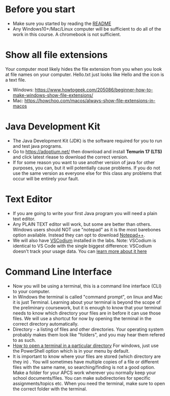 # Before you start
* Make sure you started by reading the  [README](https://github.com/konstantinnovation/SummerAssignmentAPCS/blob/main/README.md)
* Any Windows10+/Mac/Linux computer will be sufficient to do all of the work in this course. A chromebook is not sufficient.

# Show all file extensions
Your computer most likely hides the file extension from you when you look at file names on your computer.
Hello.txt just looks like Hello and the icon is a text file.
* Windows:
 https://www.howtogeek.com/205086/beginner-how-to-make-windows-show-file-extensions/
* Mac:
 https://howchoo.com/macos/always-show-file-extensions-in-macos


# Java Development Kit
* The Java Development Kit (JDK) is the software required for you to run and test java programs.
* Go to https://adoptium.net/ then download and install **Temurin 17 (LTS)** and click latest rlease to download the correct version.
* If for some reason you want to use another version of java for other purposes, you can, but it will potentially cause problems. If you do not use the same version as everyone else for this class any problems that occur will be entirely your fault.


# Text Editor
* If you are going to write your first Java program you will need a plain text editor. 
* Any PLAIN TEXT editor will work, but some are better than others. Windows users should NOT use "notepad" as it is the most barebones option available. Instead they can opt to download [Notepad++](https://notepad-plus-plus.org/). 
* We will also have [VSCodium](https://vscodium.com/) installed in the labs. Note: VSCodium is identical to VS Code with the single biggest difference: VSCodium doesn't track your usage data. You can [learn more about it here](https://itsfoss.com/vscodium/)


# Command Line Interface

* Now you will be using a terminal, this is a command line interface (CLI) to your computer.
* In Windows the terminal is called "command prompt", on linux and Mac it is just Terminal. Learning about your terminal is beyond the scope of the preliminary coursework, but it is enough to know that your terminal needs to know which directory your files are in before it can use those files. We will use a shortcut for now by opening the terminal in the correct directory automatically.
* Directory - a listing of files and other directories. Your operating system probably makes them look like "folders", and you may hear them refered to as such. 
* [How to open a terminal in a particular directory](https://www.groovypost.com/howto/open-command-window-terminal-window-specific-folder-windows-mac-linux/) For windows, just use the PowerShell option which is in your menu by default.
* It is important to know where your files are stored (which directory are they in) . You will sometimes have multiple copies of a file or different files with the same name, so searching/finding is not a good option. Make a folder for your APCS work wherever you normally keep your school documents/files. You can make subdirectories for specific assignments/topics etc. When you need the terminal, make sure to open the correct folder with the terminal. 
